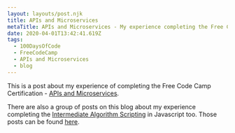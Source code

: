 ```yaml
---
layout: layouts/post.njk
title: APIs and Microservices
metaTitle: APIs and Microservices - My experience completing the Free Code Camp module.
date: 2020-04-01T13:42:41.619Z
tags:
  - 100DaysOfCode
  - FreeCodeCamp
  - APIs and Microservices
  - blog
---
```


This is a post about my experience of completing the Free Code Camp Certification - [APIs and Microservices](https://www.freecodecamp.org/learn/apis-and-microservices/).

There are also a group of posts on this blog about my experience completing the [Intermediate Algorithm Scripting](https://www.freecodecamp.org/learn/javascript-algorithms-and-data-structures/intermediate-algorithm-scripting/) in Javascript too. Those posts can be found [here](/tags/intermediate-algorithms/).